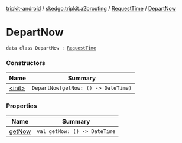 [tripkit-android](../../../index.md) / [skedgo.tripkit.a2brouting](../../index.md) / [RequestTime](../index.md) / [DepartNow](./index.md)

# DepartNow

`data class DepartNow : `[`RequestTime`](../index.md)

### Constructors

| Name | Summary |
|---|---|
| [&lt;init&gt;](-init-.md) | `DepartNow(getNow: () -> DateTime)` |

### Properties

| Name | Summary |
|---|---|
| [getNow](get-now.md) | `val getNow: () -> DateTime` |
